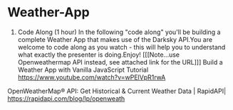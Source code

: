 # Weather-App
1) Code Along (1 hour)
In the following "code along" you'll be building a complete Weather App that makes use of the Darksky API.You are welcome to code along as you watch - this will help you to understand what exactly the presenter is doing.Enjoy!  [[[Note...use Openweathermap API instead, see attached link for the URL]]]
Build a Weather App with Vanilla JavaScript Tutorial
https://www.youtube.com/watch?v=wPElVpR1rwA

OpenWeatherMap® API: Get Historical & Current Weather Data | RapidAPI|
https://rapidapi.com/blog/lp/openweath
